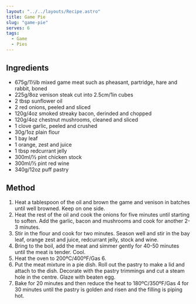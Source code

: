 ```yaml
---
layout: "../../layouts/Recipe.astro"
title: Game Pie
slug: "game-pie"
serves: 6
tags:
  - Game
  - Pies
---
```


## Ingredients

- 675g/1½lb mixed game meat such as pheasant, partridge, hare and rabbit, boned
- 225g/8oz venison steak cut into 2.5cm/1in cubes
- 2 tbsp sunflower oil
- 2 red onions, peeled and sliced
- 120g/4oz smoked streaky bacon, derinded and chopped
- 120g/4oz chestnut mushrooms, cleaned and sliced
- 1 clove garlic, peeled and crushed
- 30g/1oz plain flour
- 1 bay leaf
- 1 orange, zest and juice
- 1 tbsp redcurrant jelly
- 300ml/½ pint chicken stock
- 300ml/½ pint red wine
- 340g/12oz puff pastry

## Method

1. Heat a tablespoon of the oil and brown the game and venison in batches until well browned. Keep on one side.
1. Heat the rest of the oil and cook the onions for five minutes until starting to soften. Add the garlic, bacon and mushrooms and cook for another 2-3 minutes.
1. Stir in the flour and cook for two minutes. Season well and stir in the bay leaf, orange zest and juice, redcurrant jelly, stock and wine. 
1. Bring to the boil, add the meat and simmer gently for 40-50 minutes until the meat is tender. Cool.
1. Heat the oven to 200ºC/400ºF/Gas 6.
1. Put the meat mixture in a pie dish. Roll out the pastry to make a lid and attach to the dish. Decorate with the pastry trimmings and cut a steam hole in the centre. Glaze with beaten egg.
1. Bake for 20 minutes and then reduce the heat to 180ºC/350ºF/Gas 4 for 30 minutes until the pastry is golden and risen and the filling is piping hot.